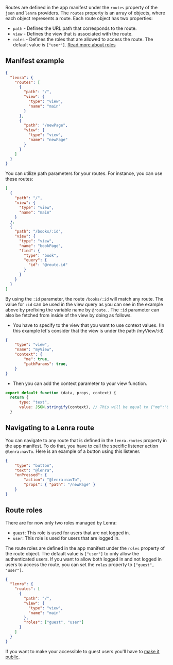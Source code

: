 Routes are defined in the app manifest under the `routes` property of the `json` and `lenra` providers. The `routes` property is an array of objects, where each object represents a route. Each route object has two properties:

- `path` - Defines the URL path that corresponds to the route.
- `view` - Defines the view that is associated with the route.
- `roles` - Defines the roles that are allowed to access the route. The default value is `["user"]`. [Read more about roles](#routeroles)

## Manifest example

```json
{
  "lenra": {
    "routes": [
      {
        "path": "/",
        "view": {
          "type": "view",
          "name": "main"
        }
      },
      {
        "path": "/newPage",
        "view": {
          "type": "view",
          "name": "newPage"
        }
      }
    ]
  }
}
```

You can utilize path parameters for your routes. For instance, you can use these routes:

```json
[
  {
    "path": "/",
    "view": {
      "type": "view",
      "name": "main"
    }
  },
  {
    "path": "/books/:id",
    "view": {
      "type": "view",
      "name": "bookPage",
      "find": {
        "type": "book",
        "query": {
          "id": "@route.id"
        }
      }
    }
  }
]
```

By using the `:id` parameter, the route `/books/:id` will match any route.
The value for `:id` can be used in the view query as you can see in the example above by prefixing the variable name by `@route.`.
The `:id` parameter can also be fetched from inside of the view by doing as follows.

- You have to specify to the view that you want to use context values. (In this example let's consider that the view is under the path /myView/:id)

```json
{
    "type": "view",
    "name": "myView",
    "context": {
        "me": true,
        "pathParams": true,
    }
}
```

- Then you can add the context parameter to your view function.

```javascript
export default function (data, props, context) {
  return {
      type: "text",
      value: JSON.stringify(context), // This will be equal to {"me":"8bf756dd-0028-4bbd-b439-083add59ba54","pathParams":{"id":1}}
  }
```

## Navigating to a Lenra route

You can navigate to any route that is defined in the `lenra.routes` property in the app manifest. To do that, you have to call the specific listener action `@lenra:navTo`. Here is an example of a button using this listener.

```json
{
    "type": "button",
    "text": "@lenra",
    "onPressed": {
        "action": "@lenra:navTo",
        "props": { "path": "/newPage" }
    }
}
```

## Route roles

There are for now only two roles managed by Lenra:
- `guest`: This role is used for users that are not logged in.
- `user`: This role is used for users that are logged in.

The route roles are defined in the app manifest under the `roles` property of the route object.
The default value is `["user"]` to only allow the authenticated users.
If you want to allow both logged in and not logged in users to access the route, you can set the `roles` property to `["guest", "user"]`.

```json
{
  "lenra": {
    "routes": [
      {
        "path": "/",
        "view": {
          "type": "view",
          "name": "main"
        },
        "roles": ["guest", "user"]
      }
    ]
  }
}
```

If you want to make your accessible to guest users you'll have to [make it public](../guides/manage-access.html#publicaccess).
